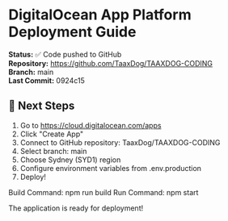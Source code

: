 # DigitalOcean App Platform Deployment Guide

**Status:** ✅ Code pushed to GitHub  
**Repository:** https://github.com/TaaxDog/TAAXDOG-CODING  
**Branch:** main  
**Last Commit:** 0924c15

## 🚀 Next Steps

1. Go to https://cloud.digitalocean.com/apps
2. Click "Create App"
3. Connect to GitHub repository: TaaxDog/TAAXDOG-CODING
4. Select branch: main
5. Choose Sydney (SYD1) region
6. Configure environment variables from .env.production
7. Deploy\!

Build Command: npm run build Run Command: npm start

The application is ready for deployment\!
